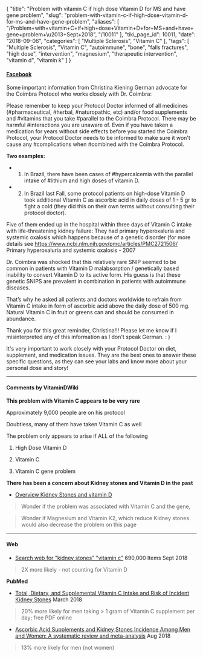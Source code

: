 {
    "title": "Problem with vitamin C if high dose Vitamin D for MS and have gene problem",
    "slug": "problem-with-vitamin-c-if-high-dose-vitamin-d-for-ms-and-have-gene-problem",
    "aliases": [
        "/Problem+with+vitamin+C+if+high+dose+Vitamin+D+for+MS+and+have+gene+problem+\u2013+Sept+2018",
        "/10011"
    ],
    "tiki_page_id": 10011,
    "date": "2018-09-06",
    "categories": [
        "Multiple Sclerosis",
        "Vitamin C"
    ],
    "tags": [
        "Multiple Sclerosis",
        "Vitamin C",
        "autoimmune",
        "bone",
        "falls fractures",
        "high dose",
        "intervention",
        "magnesium",
        "therapeutic intervention",
        "vitamin d",
        "vitamin k"
    ]
}


#### [Facebook](https://www.facebook.com/groups/vitamindprotocolnorthamerica/1776325512436163/)

Some important information from Christina Kiening German advocate for the Coimbra Protocol who works closely with Dr. Coimbra:

Please remember to keep your Protocol Doctor informed of all medicines (#pharmaceutical, #herbal, #naturopathic, etc) and/or food supplements and #vitamins that you take #parallel to the Coimbra Protocol. There may be harmful #interactions you are unaware of. Even if you have taken a medication for years without side effects before you started the Coimbra Protocol, your Protocol Doctor needs to be informed to make sure it won't cause any #complications when #combined with the Coimbra Protocol.

 **Two examples:** 

* 1) In Brazil, there have been cases of #hypercalcemia with the parallel intake of #lithium and high doses of vitamin D.

* 2) In Brazil last Fall, some protocol patients on high-dose Vitamin D took additional Vitamin C as ascorbic acid in daily doses of 1 - 5 gr to fight a cold (they did this on their own terms without consulting their protocol doctor).

Five of them ended up in the hospital within three days of Vitamin C intake with life-threatening kidney failure: They had primary hyperoxaluria and systemic oxalosis which happens because of a genetic disorder (for more details see https://www.ncbi.nlm.nih.gov/pmc/articles/PMC2721506/ Primary hyperoxaluria and systemic oxalosis - 2007

Dr. Coimbra was shocked that this relatively rare SNIP seemed to be common in patients with Vitamin D malabsorption / genetically based inability to convert Vitamin D to its active form. His guess is that these genetic SNIPS are prevalent in combination in patients with autoimmune diseases.

That’s why he asked all patients and doctors worldwide to refrain from Vitamin C intake in form of ascorbic acid above the daily dose of 500 mg. Natural Vitamin C in fruit or greens can and should be consumed in abundance.

Thank you for this great reminder, Christina!!! Please let me know if I misinterpreted any of this information as I don't speak German. : )

It's very important to work closely with your Protocol Doctor on diet, supplement, and medication issues. They are the best ones to answer these specific questions, as they can see your labs and know more about your personal dose and story!

---

#### Comments by VitaminDWiki

 **This problem with Vitamin C appears to be very rare** 

Approximately 9,000 people are on his protocol

Doubtless, many of them have taken Vitamin C as well

The problem only appears to arise if ALL of the following

1. High Dose Vitamin D

1. Vitamin C

1. Vitamin C gene problem

 **There has been a concern about Kidney stones and Vitamin D in the past** 

* [Overview Kidney Stones and vitamin D](/posts/overview-kidney-stones-and-vitamin-d)

> Wonder if the problem was associated with Vitamin C and the gene,

> Wonder if Magnesium and Vitamin K2, which reduce Kidney stones would also decrease the problem on this page

---

#### Web

* [Search web for "kidney stones" "vitamin c"](https://www.google.com/search?q=%22kidney+stones%22+%22vitamin+c%22&oq=%22kidney+stones%22+%22vitamin+c%22&aqs=chrome..69i57j0l5.9690j0j7&sourceid=chrome&ie=UTF-8%20) 690,000 Items  Sept 2018

> 2X more likely - not counting for Vitamin D

 **PubMed** 

* [Total, Dietary, and Supplemental Vitamin C Intake and Risk of Incident Kidney Stones](https://www.ncbi.nlm.nih.gov/pubmed/26463139) March 2018

> 20% more likely for men taking > 1 gram of Vitamin C supplement per day; free PDF online

* [Ascorbic Acid Supplements and Kidney Stones Incidence Among Men and Women: A systematic review and meta-analysis](https://www.ncbi.nlm.nih.gov/pubmed/30178451) Aug 2018

> 13% more likely for men (not women)

<!-- ~tc~ (alias(Problem with vitamin C if high dose Vitamin D and have gene problem – Sept 2018)) ~/tc~ -->